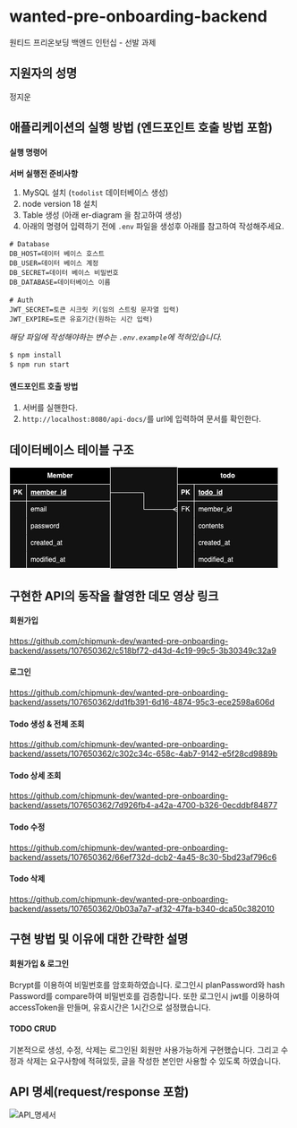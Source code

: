 # wanted-pre-onboarding-backend

원티드 프리온보딩 백엔드 인턴십 - 선발 과제

## 지원자의 성명

정지운

## 애플리케이션의 실행 방법 (엔드포인트 호출 방법 포함)

#### 실행 명령어

**서버 실행전 준비사항**

1. MySQL 설치 (`todolist` 데이터베이스 생성)
2. node version 18 설치
3. Table 생성 (아래 er-diagram 을 참고하여 생성)
4. 아래의 명령어 입력하기 전에 `.env` 파일을 생성후 아래를 참고하여 작성해주세요.

```env
# Database
DB_HOST=데이터 베이스 호스트
DB_USER=데이터 베이스 계정
DB_SECRET=데이터 베이스 비밀번호
DB_DATABASE=데이터베이스 이름

# Auth
JWT_SECRET=토큰 시크릿 키(임의 스트링 문자열 입력)
JWT_EXPIRE=토큰 유효기간(원하는 시간 입력)
```

_해당 파일에 작성해야하는 변수는 `.env.example`에 적혀있습니다._

```bash
$ npm install
$ npm run start
```

#### 엔드포인트 호출 방법

1. 서버를 실핸한다.
2. `http://localhost:8080/api-docs/`를 url에 입력하여 문서를 확인한다.

## 데이터베이스 테이블 구조

<img src="./src/document/todolist_erd.jpg" />

## 구현한 API의 동작을 촬영한 데모 영상 링크

#### 회원가입

https://github.com/chipmunk-dev/wanted-pre-onboarding-backend/assets/107650362/c518bf72-d43d-4c19-99c5-3b30349c32a9

#### 로그인

https://github.com/chipmunk-dev/wanted-pre-onboarding-backend/assets/107650362/dd1fb391-6d16-4874-95c3-ece2598a606d

#### Todo 생성 & 전체 조회

https://github.com/chipmunk-dev/wanted-pre-onboarding-backend/assets/107650362/c302c34c-658c-4ab7-9142-e5f28cd9889b

#### Todo 상세 조회

https://github.com/chipmunk-dev/wanted-pre-onboarding-backend/assets/107650362/7d926fb4-a42a-4700-b326-0ecddbf84877

#### Todo 수정

https://github.com/chipmunk-dev/wanted-pre-onboarding-backend/assets/107650362/66ef732d-dcb2-4a45-8c30-5bd23af796c6

#### Todo 삭제

https://github.com/chipmunk-dev/wanted-pre-onboarding-backend/assets/107650362/0b03a7a7-af32-47fa-b340-dca50c382010

## 구현 방법 및 이유에 대한 간략한 설명

#### 회원가입 & 로그인

Bcrypt를 이용하여 비밀번호를 암호화하였습니다.
로그인시 planPassword와 hash Password를 compare하여 비밀번호를 검증합니다.
또한 로그인시 jwt를 이용하여 accessToken을 만들며, 유효시간은 1시간으로 설정했습니다.

#### TODO CRUD

기본적으로 생성, 수정, 삭제는 로그인된 회원만 사용가능하게 구현했습니다.
그리고 수정과 삭제는 요구사항에 적혀있듯, 글을 작성한 본인만 사용할 수 있도록 하였습니다.

## API 명세(request/response 포함)

![API_명세서](https://github.com/chipmunk-dev/wanted-pre-onboarding-backend/assets/107650362/c4f69914-ec26-4571-878d-166555432ab2)
